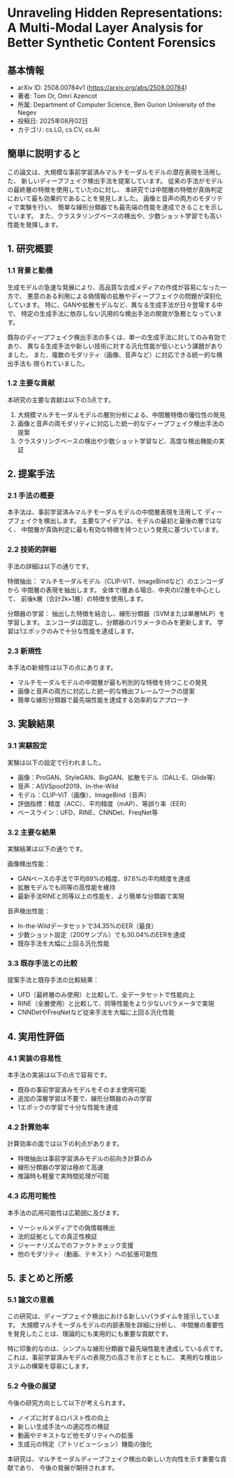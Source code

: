 # Unraveling Hidden Representations: A Multi-Modal Layer Analysis for Better Synthetic Content Forensics

## 基本情報
- arXiv ID: 2508.00784v1 (https://arxiv.org/abs/2508.00784)
- 著者: Tom Or, Omri Azencot
- 所属: Department of Computer Science, Ben Gurion University of the Negev
- 投稿日: 2025年08月02日  
- カテゴリ: cs.LG, cs.CV, cs.AI

## 簡単に説明すると

この論文は、大規模な事前学習済みマルチモーダルモデルの潜在表現を活用した、
新しいディープフェイク検出手法を提案しています。
従来の手法がモデルの最終層の特徴を使用していたのに対し、
本研究では中間層の特徴が真偽判定において最も効果的であることを発見しました。
画像と音声の両方のモダリティで実験を行い、
簡単な線形分類器でも最先端の性能を達成できることを示しています。
また、クラスタリングベースの検出や、少数ショット学習でも高い性能を発揮します。

## 1. 研究概要
### 1.1 背景と動機

生成モデルの急速な発展により、高品質な合成メディアの作成が容易になった一方で、
悪意のある利用による偽情報の拡散やディープフェイクの問題が深刻化しています。
特に、GANや拡散モデルなど、異なる生成手法が日々登場する中で、
特定の生成手法に依存しない汎用的な検出手法の開発が急務となっています。

既存のディープフェイク検出手法の多くは、単一の生成手法に対してのみ有効であり、
異なる生成手法や新しい技術に対する汎化性能が低いという課題がありました。
また、複数のモダリティ（画像、音声など）に対応できる統一的な検出手法も
限られていました。

### 1.2 主要な貢献

本研究の主要な貢献は以下の3点です。

1) 大規模マルチモーダルモデルの層別分析による、中間層特徴の優位性の発見
2) 画像と音声の両モダリティに対応した統一的なディープフェイク検出手法の提案
3) クラスタリングベースの検出や少数ショット学習など、高度な検出機能の実証

## 2. 提案手法
### 2.1 手法の概要

本手法は、事前学習済みマルチモーダルモデルの中間層表現を活用して
ディープフェイクを検出します。
主要なアイデアは、モデルの最初と最後の層ではなく、
中間層が真偽判定に最も有効な特徴を持つという発見に基づいています。

### 2.2 技術的詳細

手法の詳細は以下の通りです。

特徴抽出：
マルチモーダルモデル（CLIP-ViT、ImageBindなど）のエンコーダから
中間層の表現を抽出します。
全体でl層ある場合、中央のl/2層を中心として、
前後k層（合計2k+1層）の特徴を使用します。

分類器の学習：
抽出した特徴を結合し、線形分類器（SVMまたは単層MLP）を学習します。
エンコーダは固定し、分類器のパラメータのみを更新します。
学習は1エポックのみで十分な性能を達成します。

### 2.3 新規性

本手法の新規性は以下の点にあります。

- マルチモーダルモデルの中間層が最も判別的な特徴を持つことの発見
- 画像と音声の両方に対応した統一的な検出フレームワークの提案  
- 簡単な線形分類器で最先端性能を達成する効率的なアプローチ

## 3. 実験結果
### 3.1 実験設定

実験は以下の設定で行われました。

- 画像：ProGAN、StyleGAN、BigGAN、拡散モデル（DALL-E、Glide等）
- 音声：ASVSpoof2019、In-the-Wild
- モデル：CLIP-ViT（画像）、ImageBind（音声）
- 評価指標：精度（ACC）、平均精度（mAP）、等誤り率（EER）
- ベースライン：UFD、RINE、CNNDet、FreqNet等

### 3.2 主要な結果

実験結果は以下の通りです。

画像検出性能：
- GANベースの手法で平均89%の精度、97.6%の平均精度を達成
- 拡散モデルでも同等の高性能を維持
- 最新手法RINEと同等以上の性能を、より簡単な分類器で実現

音声検出性能：
- In-the-Wildデータセットで34.35%のEER（最良）
- 少数ショット設定（200サンプル）でも30.04%のEERを達成
- 既存手法を大幅に上回る汎化性能

### 3.3 既存手法との比較

提案手法と既存手法の比較結果：

- UFD（最終層のみ使用）と比較して、全データセットで性能向上
- RINE（全層使用）と比較して、同等性能をより少ないパラメータで実現
- CNNDetやFreqNetなど従来手法を大幅に上回る汎化性能

## 4. 実用性評価  
### 4.1 実装の容易性

本手法の実装は以下の点で容易です。

- 既存の事前学習済みモデルをそのまま使用可能
- 追加の深層学習は不要で、線形分類器のみの学習
- 1エポックの学習で十分な性能を達成

### 4.2 計算効率

計算効率の面では以下の利点があります。

- 特徴抽出は事前学習済みモデルの前向き計算のみ
- 線形分類器の学習は極めて高速
- 推論時も軽量で実時間処理が可能

### 4.3 応用可能性

本手法の応用可能性は広範囲に及びます。

- ソーシャルメディアでの偽情報検出
- 法的証拠としての真正性検証
- ジャーナリズムでのファクトチェック支援
- 他のモダリティ（動画、テキスト）への拡張可能性

## 5. まとめと所感
### 5.1 論文の意義

この研究は、ディープフェイク検出における新しいパラダイムを提示しています。
大規模マルチモーダルモデルの内部表現を詳細に分析し、
中間層の重要性を発見したことは、理論的にも実用的にも重要な貢献です。

特に印象的なのは、シンプルな線形分類器で最先端性能を達成している点です。
これは、事前学習済みモデルの表現力の高さを示すとともに、
実用的な検出システムの構築を容易にします。

### 5.2 今後の展望

今後の研究方向として以下が考えられます。

- ノイズに対するロバスト性の向上
- 新しい生成手法への適応性の検証
- 動画やテキストなど他モダリティへの拡張
- 生成元の特定（アトリビューション）機能の強化

本研究は、マルチモーダルディープフェイク検出の新しい方向性を示す重要な貢献であり、
今後の発展が期待されます。